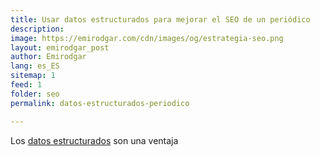 ```yaml
---
title: Usar datos estructurados para mejorar el SEO de un periódico
description: 
image: https://emirodgar.com/cdn/images/og/estrategia-seo.png
layout: emirodgar_post
author: Emirodgar
lang: es_ES
sitemap: 1
feed: 1
folder: seo
permalink: datos-estructurados-periodico

--- 
```


Los [datos estructurados](https://emirodgar.com/datos-estructurados) son una ventaja
<!--stackedit_data:
eyJoaXN0b3J5IjpbLTE3NzIyMTg1MjddfQ==
-->
